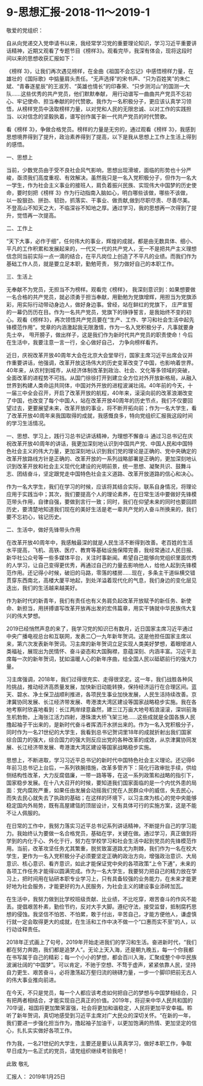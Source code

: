 # 9-思想汇报-2018-11～2019-1

敬爱的党组织：

自从向党递交入党申请书以来，我经常学习党的重要理论知识，学习习近平重要讲话精神，近期又观看了专题节目《榜样3》。观看完毕，我深有体会，现将这段时间以来的思想收获汇报如下：

《榜样 3》，让我们再次遇见榜样，在金曲《祖国不会忘记》中感悟榜样力量，在雄壮的《国际歌》中掂量肩头责任。“无声选择”的宋书声、“只为百姓笑”的朱仁斌、“青春逐星辰”的王淑芳、“英雄也情长”的印春荣、“只步测河山”的国测一大队……这些优秀的共产党员，他们默默奉献， 用行动谱写一曲曲共产党员不忘初心、牢记使命、担当奉献的时代赞歌。我作为一名积极分子，更应该认真学习领悟，从榜样党员中汲取榜样力量，以对党和人民的无限忠诚、以对工作的实践担当、以对信念的坚毅执着，谱写创作属于新一代共产党员的时代赞歌。

看《榜样 3》，争做合格党员。榜样的力量是无穷的，通过观看《榜样 3》，我感到思想境界得到了提升，政治素养得到了提高，以下是我从思想上工作上生活上得到的感悟。

一、思想上

当前，少数党员由于受不良社会风气影响，思想出现滑坡，面临的形势也十分严峻，亟须我们高度重视、有效解决。虽然我只是一名入党积极分子，但作为一名大一学生，作为社会主义事业的接班人，肩负着振兴民族、实现伟大中国梦的历史使命，要时刻把《榜样 3》作为行动指南入脑如心，明白哪些该做，哪些不该做， 以一股狠劲、拼劲、韧劲，抓落实、干事业、做贡献,做到尽职尽责、尽善尽美。不登高山不知天之大，不临深谷不知地之厚。通过学习，我的思想再一次得到了提升，觉悟再一次提高。

二、工作上

“天下大事，必作于细”，任何伟大的事业，辉煌的成就，都是由无数具体、细小、平凡的工作积累和发展起来的，一代又一代的共产党人，无一不是把共产主义理想信念同当前实际一点一滴的结合，在平凡岗位上创造了不平凡的业绩。而我们作为基础工作人员，就是要立足本职，勤勉苛责， 努力做好自己的本职工作。

三、生活上

无奉献不为党员，无担当不为榜样。观看完《榜样》， 我深刻意识到：如果想要做一名合格的共产党员，就必须勇于担当奉献，用勤勉为党旗增辉，用担当为党旗添彩，用实际行动带动身边人，做好身边事。曾经，站在鲜红的党旗下， 庄严宣誓的一幕仍历历在目。作为一名共产党员，党旗下的铮铮誓言，是我始终不变的初心。观看《榜样3》，再次领悟共产党员要在“生产、工作、学习和社会生活中起先锋模范作用”。党章的内涵激起我无限激情，作为一名入党积极分子，凡事就要身先士卒， 甩开膀子，做出样子，这是我们作为新时代共产党员的职责使命！今后在生活中，我要注意一言一行，全心做好自己， 力争向榜样看齐。

近日，庆祝改革开放40周年大会在北京大会堂举行，国家主席习近平出席会议并作重要讲话，他强调，改革开放这场伟大的历史变革改变了中国，也影响着世界。40年来，从农村到城市，从经济体制改革到政治、社会、文化等多领域的突破，全面改革的进程势不可挡。从国门徐徐打开到建立全方位对外开放新格局，从融入世界到构建人类命运共同体，中国对外开放的进程波澜壮阔。40年前的今天，十一届三中全会召开，开启了改革开放的航程，40年来，滚滚向前的改革浪潮改变了中国，也改变了每个中国人，站在改革开放40周年的历史节点，我们不仅要回望过去，更要展望未来，改革开放的事业，将不断开拓向前；作为一名大学生，看了改革开放40周年来我国取得的成就，我感慨良多，特向党组织汇报我这段时间的学习生活情况。

一、思想、学习上，践行习总书记讲话精神，为理想不懈奋斗
通过习总书记在庆祝改革开放40周年的讲话，我更加深刻地认识到中国共产党、中国人民和中国特色社会主义的伟大力量，更加深刻地认识到我们党的理论是正确的、党中央确定的改革开放路线方针是正确的、改革开放的一系列战略部署是正确的，更加深刻地认识到改革开放和社会主义现代化建设的光明前景，统一思想、凝聚共识、鼓舞斗志、团结奋斗，坚定跟党走中国特色社会主义道路、改革开放道路的信心和决心。

作为一名大学生，我们在学习的时候，应该将其结合实际，联系自身情况，将理论应用于实践当中；其次，我们要提高个人的理论素养，在日常生活中要做好先锋模范带头作用，自律自强，要做到言行一致；同时，我们在仰望未来的同时也要回顾历史，要清楚地知道我们现在的美好生活是老一辈共产党的人奋斗所换来的，我们要不忘初心，铭记历史。

二、生活中，做好先锋带头作用

在改革开放40周年中，我感触最深的就是人民生活不断得到改善。老百姓的生活水平提高，飞机、高铁、医疗、教育等基础设施保障完善，我经常通过人民日报、新华社公众号等一些多媒体平台，关注时事新闻。希望自己能够向党组织里面优秀的人学习，让自己变得更优秀，再通过自己的力量去影响他人，给他人起到先锋模范作用。还记得小时候，破旧的马路，零落的楼房……现在，多条主干道纵横交错贯穿东西南北，高楼大厦平地起，到处洋溢着现代化的气息，我们身边的变化层见迭出，我们的生活越来越美好。

作为新时代的新青年，我们有责任也有义务肩负起改革开放赋予的新任务、新使命、新担当，用拼搏谱写改革开放再出发的宏伟篇章，用实干铸就中华民族伟大复兴的伟大梦想。

2019已经悄然声息的来了，我学习党的知识已有数月，近日国家主席习近平通过中央广播电视总台和互联网，发表二〇一九年新年贺词。这是他担任国家主席以来，第六次发表新年贺词。习主席的新年贺词立足实现人类美好梦想，着眼增进人类福祉，展现出为民情怀、奋斗姿态和大国胸襟，意蕴深刻、内涵丰富。习近平主席每一次的新年贺词，犹如温暖人心的新年序曲，给全国人民以砥砺前行的强大力量。

习主席强调，2018年，我们过得很充实、走得很坚定。这一年，我们战胜各种风险挑战，推动经济高质量发展，加快新旧动能转换，保持经济运行在合理区间。蓝天、碧水、净土保卫战顺利推进，各项民生事业加快发展，人民生活持续改善。京津冀协同发展、长江经济带发展、粤港澳大湾区建设等国家战略稳步实施。我在各地考察时欣喜地看到：长江两岸绿意盎然，建三江万亩大地号稻浪滚滚，深圳前海生机勃勃，上海张江活力四射，港珠澳大桥飞架三地……这些成就是全国各族人民撸起袖子干出来的，是新时代奋斗者挥洒汗水拼出来的。作为一名入党积极分子，同时作为一名21世纪的大学生，我看到总书记贺词里18年的成就折射出我们国家综合国力的强大，综合国力的强大则反应出党的各种改革的成效，从京津冀协同发展、长江经济带发展、粤港澳大湾区建设等国家战略稳步实施。 

思想上，不断进取，学习习近平总书记的新时代中国特色社会主义理论。还记得6年前习总书记上台后，一系列铁腕措施，改革多管齐下：简化行政审批手续，供给侧结构性改革，大力反腐倡廉，一带一路等等，在这一系列政策和战略的指引下，国家稳步发展。在十八大召开的时候，要知道我们国家面临的是一个内忧外患的局面：党内腐败严重，如果任由发展会动摇我们党在人民群众中的威信，失去民心，而失去民心就失去了执政的基础；在这样的环境下，以习主席为核心的党中央能够稳定国内外局势，既有高屋建瓴的顶层设计，又有具体可行的实施方案，这是不能不让人佩服的。

在日常的工作中，我努力落实习近平总书记系列讲话精神，不断提升自己的学习能力。我始终认为要做一名合格党员，基础在学，关键在做。通过学习，真正做到将学到的内化于心、外化于行，努力在学校学习和社会生活中起到党员的先锋模范作用。当前，改革攻坚任务尤其繁重，脱贫致富道路尤为荆棘，我们作为一名在校大学生，更作为一名入党积极分子必须要坚定正确的政治方向，增强政治意识、大局意识、核心意识、看齐意识，如此才能保证党中央的各项政策“上令下通”，未来的各项工作任务才能得以圆满完成。作为一名大学生，我要努力把自己的精力放在学习上，把时间用在钻研本职专业学习上，只有具备较强的业务能力，在未来才能更好地为社会服务，才能更好的为人民服务，为社会主义的建设事业添砖加瓦。

在生活中，我努力做到比学校班级贡献、比业绩，不比吃穿，艰苦奋斗的作风不能丢。提倡艰苦朴素，勤俭节约，反对大手大脚。遵纪守法，接受监督，抵制腐朽思想的侵蚀。我坚信不怕苦、不怕累，敢于付出，辛苦自己，才能方便他人，谦虚慎行就一定会取得更大的成就，在生活和工作中决不做一个“口惠而实不至”的人，以行动诠释责任。

2018年正式画上了句号，2019年开始走进我们的学习和生活。奋进新时代，“我们都在努力奔跑，我们都是追梦人”。无论上天入海，还是朝九晚五，每一个你我都在书写属于自己的精彩；每一个小小的梦想，都会百川入海，汇聚成整个中华民族波澜壮阔的“中国梦”。可以肯定，不驰于空想、不骛于虚声，紧紧依靠人民，坚持自力更生、艰苦奋斗，必将激荡起万壑归流的磅礴力量，一步一个脚印把前无古人的伟大事业推向前进。

在今天，不只是党员，每一个人都应该考虑如何把自己的梦想与中国梦相结合，只有把两者相结合，才能实现自己真正的价值。2019年，将迎来中华人民共和国的70华诞，祖国将更加繁荣富强，社会将更加和谐稳定，人民将更加平安幸福。聆听了新年贺词，真切地感受到习近平主席对广大民众的深切关怀。“在新的一年，我们要进一步强化担当作为，撸起袖子加油干，以更加饱满的热情、更加坚定的信心，扎扎实实做好各项工作。

作为我，一名21世纪的大学生，主要还是要认认真真学习，做好本职工作，争取早日成为一名正式的党员，请党组织继续考验我吧！

此致
敬礼


汇报人：
2019年1月25日




